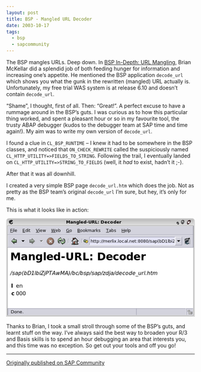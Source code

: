```yaml
---
layout: post
title: BSP - Mangled URL Decoder
date: 2003-10-17
tags:
  - bsp
  - sapcommunity
---
```

The BSP mangles URLs. Deep down. In [BSP In-Depth: URL Mangling](https://blogs.sap.com/2003/09/30/bsp-in-depth-url-mangling/), Brian McKellar did a splendid job of both feeding hunger for information and increasing one’s appetite. He mentioned the BSP application `decode_url` which shows you what the gunk in the rewritten (mangled) URL actually is. Unfortunately, my free trial WAS system is at release 6.10 and doesn’t contain `decode_url`.

“Shame”, I thought, first of all. Then: “Great!”. A perfect excuse to have a rummage around in the BSP’s guts. I was curious as to how this particular thing worked, and spent a pleasant hour or so in my favourite tool, the trusty ABAP debugger (kudos to the debugger team at SAP time and time again!). My aim was to write my own version of `decode_url`.

I found a clue in `CL_BSP_RUNTIME` – I knew it had to be somewhere in the BSP classes, and noticed that `ON_CHECK_REWRITE` called the suspiciously named `CL_HTTP_UTILITY=>FIELDS_TO_STRING`. Following the trail, I eventually landed on `CL_HTTP_UTILITY=>STRING_TO_FIELDS` (well, it *had* to exist, hadn’t it ;-).

After that it was all downhill.

I created a very simple BSP page `decode_url.htm` which does the job. Not as pretty as the BSP team’s original `decode_url` I’m sure, but hey, it’s only for me.

This is what it looks like in action:

![screenshot of decode_url in a browser](/images/2003/10/decode_url.png)

Thanks to Brian, I took a small stroll through some of the BSP’s guts, and learnt stuff on the way. I’ve always said the best way to broaden your R/3 and Basis skills is to spend an hour debugging an area that interests you, and this time was no exception. So get out your tools and off you go!

---

[Originally published on SAP Community](https://blogs.sap.com/2003/10/17/bsp-mangled-url-decoder/)

